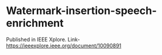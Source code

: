 # Watermark-insertion-speech-enrichment
Published in IEEE Xplore. Link- https://ieeexplore.ieee.org/document/10090891
